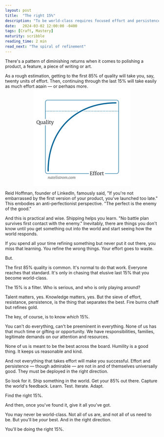 ```yaml
---
layout: post
title:  "The right 15%"
description: "To be world-class requires focused effort and persistence in the right direction."
date:   2024-03-02 12:00:00 -0400
tags: [Craft, Mastery]
maturity: scribble
reading_time: 2 min
read_next: "The spiral of refinement"
---
```


There's a pattern of diminishing returns when it comes to polishing a product, a feature, a piece of writing or art.

As a rough estimation, getting to the first 85% of quality will take you, say, twenty units of effort. Then, continuing through the last 15% will take easily as much effort again — or perhaps more.


<img alt="A chart with two axes, one for quality and one for effort. A curve on the graph shows that the first 50% of the effort gets you to 85% of the quality, and then the rest of the effort gets you the last 15% of the quality." src="/assets/img/right-15.png" style="max-width: 320px; max-height: 320px; display: block; margin: -1rem auto 0 auto;" />

Reid Hoffman, founder of LinkedIn, famously said, "If you're not embarrassed by the first version of your product, you've launched too late." This embodies an anti-perfectionist perspective. "The perfect is the enemy of the good."

And this is practical and wise. Shipping helps you learn. "No battle plan survives first contact with the enemy." Inevitably, there are things you don't know until you get something out into the world and start seeing how the world responds. 

If you spend all your time refining something but never put it out there, you miss that learning. You refine the wrong things. Your effort goes to waste.

But.

The first 85% quality is common. It's normal to do that work. Everyone reaches that standard. It's only in chasing that elusive last 15% that you become world-class. 

The 15% is a filter. Who is serious, and who is only playing around?

Talent matters, yes. Knowledge matters, yes. But the sieve of effort, resistance, persistence, is the thing that separates the best. Fire burns chaff but refines gold.

The key, of course, is to know _which_ 15%. 

You can't do everything, can't be preeminent in everything. None of us has that much time or gifting or opportunity. We have responsibilities, families, legitimate demands on our attention and resources. 

None of us is meant to be the best across the board. Humility is a good thing. It keeps us reasonable and kind.

And not everything that takes effort will make you successful. Effort and persistence — though admirable — are not in and of themselves universally good. They must be deployed in the right direction.

So look for it. Ship something in the world. Get your 85% out there. Capture the world's feedback. Learn. Test. Iterate. Adapt.

Find the right 15%. 

And then, once you've found it, give it all you've got.

You may never be world-class. Not all of us are, and not all of us need to be. But you'll be _your_ best. And in the right direction.

You'll be doing the right 15%.